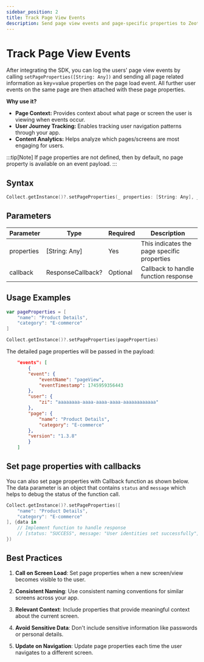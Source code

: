 ```yaml
---
sidebar_position: 2
title: Track Page View Events
description: Send page view events and page-specific properties to Zeotap.
---
```


# Track Page View Events

After integrating the SDK, you can log the users' page view events by calling `setPageProperties([String: Any])` and sending all page related information as key=value properties on the page load event. All further user events on the same page are then attached with these page properties.

**Why use it?**

*   **Page Context:** Provides context about what page or screen the user is viewing when events occur.
*   **User Journey Tracking:** Enables tracking user navigation patterns through your app.
*   **Content Analytics:** Helps analyze which pages/screens are most engaging for users.

:::tip[Note]
If page properties are not defined, then by default, no page property is available on an event payload.
:::

## Syntax

```swift
Collect.getInstance()?.setPageProperties(_ properties: [String: Any], _ callback: ResponseCallback?)
```

## Parameters

| Parameter | Type | Required | Description |
|-----------|------|----------|-------------|
| properties | [String: Any] | Yes | This indicates the page specific properties |
| callback | ResponseCallback? | Optional | Callback to handle function response |

## Usage Examples

```swift
var pageProperties = [
    "name": "Product Details",
    "category": "E-commerce"
]

Collect.getInstance()?.setPageProperties(pageProperties)
```

The detailed page properties will be passed in the payload:

```json title="Detailed page properties in payload" {10-13}
    "events": [
        {
        "event": {
            "eventName": "pageView",
            "eventTimestamp": 1745959356443
        },
        "user": {
            "zi": "aaaaaaaa-aaaa-aaaa-aaaa-aaaaaaaaaaaa"
        },
        "page": {
            "name": "Product Details",
            "category": "E-commerce"
        },
        "version": "1.3.8"
        }
    ]
```

## Set page properties with callbacks

You can also set page properties with Callback function as shown below. The data parameter is an object that contains `status` and `message` which helps to debug the status of the function call. 

```swift
Collect.getInstance()?.setPageProperties([
    "name": "Product Details",
    "category": "E-commerce"
], {data in 
    // Implement function to handle response
    // [status: "SUCCESS", message: "User identities set successfully"]
})
```

## Best Practices

1. **Call on Screen Load**: Set page properties when a new screen/view becomes visible to the user.

2. **Consistent Naming**: Use consistent naming conventions for similar screens across your app.

3. **Relevant Context**: Include properties that provide meaningful context about the current screen.

4. **Avoid Sensitive Data**: Don't include sensitive information like passwords or personal details.

5. **Update on Navigation**: Update page properties each time the user navigates to a different screen.
